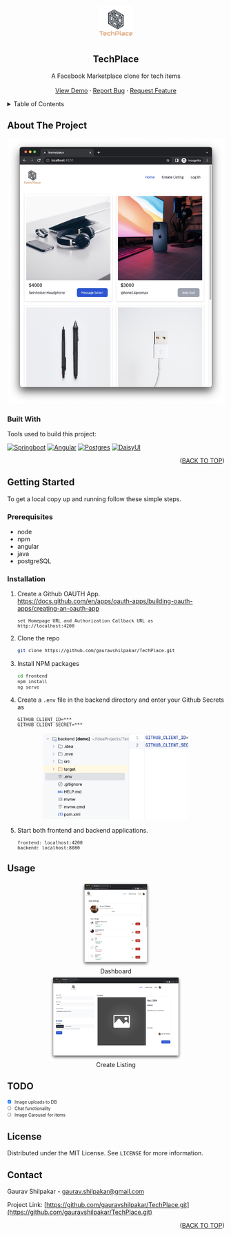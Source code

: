 <!-- PROJECT LOGO -->
<br />
<div align="center">
  <a href="#">
    <img src="./frontend/src/assets/LOGO.png" alt="Logo" width="80" height="80">
  </a>

  ## TechPlace
  <p align="center">
    A Facebook Marketplace clone for tech items
    <br />
    <br />
    <a href="https://github.com/gauravshilpakar/TechPlace">View Demo</a>
    ·
    <a href="https://github.com/gauravshilpakar/TechPlace/issues">Report Bug</a>
    ·
    <a href="https://github.com/gauravshilpakar/TechPlace/issues">Request Feature</a>
  </p>
</div>

<!-- TABLE OF CONTENTS -->
<details>
  <summary>Table of Contents</summary>
  <ol>
    <li>
      <a href="#about-the-project">About The Project</a>
      <ul>
        <li><a href="#built-with">Built With</a></li>
      </ul>
    </li>
    <li>
      <a href="#getting-started">Getting Started</a>
      <ul>
        <li><a href="#prerequisites">Prerequisites</a></li>
        <li><a href="#installation">Installation</a></li>
      </ul>
    </li>
    <li><a href="#usage">Usage</a></li>
    <li><a href="#todo">TODO</a></li>
    <li><a href="#license">License</a></li>
    <li><a href="#contact">Contact</a></li>
  </ol>
</details>

<!-- ABOUT THE PROJECT -->
## About The Project
<a href="#readme-top">
<img src='./frontend/src/assets/HOME.jpg'></img>
</a>

### Built With

Tools used to build this project:

[![Springboot][Springboot-logo]][Springboot-url]
[![Angular][Angular-logo]][Angular-url]
[![Postgres][Postgres-logo]][Postgres-url]
[![DaisyUI][Daisy-ui-logo]][Daisy-ui-url]

<p align="right">(<a href="#techplace">BACK TO TOP</a>)</p>

<!-- GETTING STARTED -->
## Getting Started

To get a local copy up and running follow these simple steps.

### Prerequisites

* node 
* npm
* angular
* java
* postgreSQL 

### Installation

1. Create a Github OAUTH App. <br>https://docs.github.com/en/apps/oauth-apps/building-oauth-apps/creating-an-oauth-app
 	<font size=1>
 
	```
	set Homepage URL and Authorization Callback URL as
	http://localhost:4200
	```
 
	</font>

2. Clone the repo
	<font size=1>
   ```sh
   git clone https://github.com/gauravshilpakar/TechPlace.git
   ```
	</font>

3. Install NPM packages
    <font size=1>
   ```sh
   cd frontend 
   npm install
   ng serve
   ```
   </font>

4. Create a `.env` file in the backend directory and enter your Github Secrets as
  	 <font size=1>

	```
	GITHUB_CLIENT_ID=***
	GITHUB_CLIENT_SECRET=***
	```

   	</font>
	
  <p align="center">
    <img height="200px" src='./frontend/src/assets/ENV.jpg'>
  </p>

5. Start both frontend and backend applications.
	<font size=1>

	```
	frontend: localhost:4200
	backend: localhost:8080
	```
 
	</font>

<!-- USAGE EXAMPLES -->
## Usage
  <p align="center">
    <img height="200px" src='./frontend/src/assets/DASHBOARD.jpg' style="display:flex">Dashboard</img>
    <img height="200px" src='./frontend/src/assets/SELL.jpg' style="display:flex">Create Listing</img>
  </p>


<!-- TODO -->
## TODO
<font size=1>

- [x] Image uploads to DB
- [ ] Chat functionality
- [ ] Image Carousel for items

</font>

<!-- LICENSE -->
## License

Distributed under the MIT License. See `LICENSE` for more information.


<!-- CONTACT -->
## Contact

Gaurav Shilpakar - gaurav.shilpakar@gmail.com

Project Link: [https://github.com/gauravshilpakar/TechPlace.git](https://github.com/gauravshilpakar/TechPlace.git)

<p align="right">(<a href="#techplace">BACK TO TOP</a>)</p>


<!-- MARKDOWN LINKS & IMAGES -->
<!-- https://www.markdownguide.org/basic-syntax/#reference-style-links -->
[contributors-shield]: https://img.shields.io/github/contributors/othneildrew/Best-README-Template.svg?style=for-the-badge
[contributors-url]: https://github.com/othneildrew/Best-README-Template/graphs/contributors
[forks-shield]: https://img.shields.io/github/forks/othneildrew/Best-README-Template.svg?style=for-the-badge
[forks-url]: https://github.com/othneildrew/Best-README-Template/network/members
[stars-shield]: https://img.shields.io/github/stars/othneildrew/Best-README-Template.svg?style=for-the-badge
[stars-url]: https://github.com/othneildrew/Best-README-Template/stargazers
[issues-shield]: https://img.shields.io/github/issues/othneildrew/Best-README-Template.svg?style=for-the-badge
[issues-url]: https://github.com/othneildrew/Best-README-Template/issues
[license-shield]: https://img.shields.io/github/license/othneildrew/Best-README-Template.svg?style=for-the-badge
[license-url]: https://github.com/othneildrew/Best-README-Template/blob/master/LICENSE.txt
[linkedin-shield]: https://img.shields.io/badge/-LinkedIn-black.svg?style=for-the-badge&logo=linkedin&colorB=555
[linkedin-url]: https://linkedin.com/in/othneildrew
[product-screenshot]: ./frontend/src/assets/laptop.jpg

[Angular-logo]: https://img.shields.io/badge/Angular-DD0031?style=for-the-badge&logo=angular&logoColor=white
[Angular-url]: https://angular.io/

[Bootstrap.com]: https://img.shields.io/badge/Bootstrap-563D7C?style=for-the-badge&logo=bootstrap&logoColor=white
[Bootstrap-url]: https://getbootstrap.com

[Postgres-url]: https://www.postgresql.org/
[Postgres-logo]: https://img.shields.io/badge/PostgreSQL-2497d2?style=for-the-badge&logo=PostgreSQL&logoColor=white

[Tailwind-url]: https://www.postgresql.org/
[Tailwind-logo]: https://img.shields.io/badge/PostgreSQL-2497d2?style=for-the-badge&logo=PostgreSQL&logoColor=white

[Daisy-ui-url]: https://daisyui.com/
[Daisy-ui-logo]: https://img.shields.io/badge/daisyUI-yellow?style=for-the-badge&logo=daisyui&logoColor=white


[Springboot-logo]: https://img.shields.io/badge/Springboot-green?style=for-the-badge&logo=Springboot&logoColor=white
[Springboot-url]: https://spring.io/projects/spring-boot
